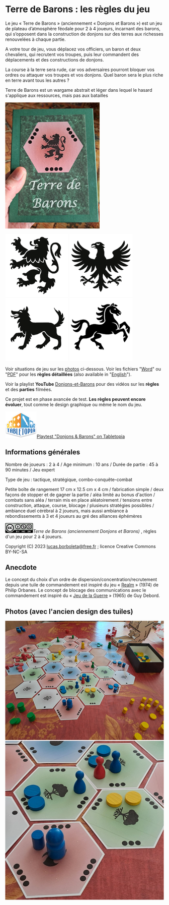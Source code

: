 # Terre de Barons : les règles du jeu
Le jeu « Terre de Barons » (anciennement « Donjons et Barons ») est un jeu de plateau d’atmosphère féodale pour 2 à 4 joueurs, incarnant des barons, qui s’opposent dans la construction de donjons sur des terres aux richesses renouvelées à chaque partie. 

A votre tour de jeu, vous déplacez vos officiers, un baron et deux chevaliers, qui recrutent vos troupes, puis leur commandent des déplacements et des constructions de donjons. 

La course à la terre sera rude, car vos adversaires pourront bloquer vos ordres ou attaquer vos troupes et vos donjons. Quel baron sera le plus riche en terre avant tous les autres ?

Terre de Barons est un wargame abstrait et léger dans lequel le hasard s'applique aux ressources, mais pas aux batailles

<img src="./pictures/la-boite-donjons-et-barons-2025-1004-1906.jpg" width="300"/>

 <img src="docs/h-lion.png" width="200"/> <img src="docs/h-aigle.png" width="200"/>  <img src="docs/h-loup.png" width="200"/> <img src="./docs/h-cheval.png" width="200"/> 

Voir situations de jeu sur les [photos](#Photos) ci-dessous. Voir les fichiers "[Word](./Donjons-et-Barons-les-regles.docx)" ou "[PDF](./Donjons-et-Barons-les-regles.pdf)" pour les **règles détaillées** (also available in "[English](./Donjons-and-Barons-the-rules.pdf)").

Voir la playlist **YouTube** [Donjons-et-Barons](https://www.youtube.com/playlist?list=PLui_B_YF7szNSGDArisupSQ0EuoTJJkg8) pour des vidéos sur les **règles** et des **parties** filmées.

Ce projet est en phase avancée de test. **Les règles peuvent encore évoluer**, tout comme le design graphique ou même le nom du jeu.

<img src="./pictures/Tabletopia-Logo.png" width="100"/>[Playtest "Donjons & Barons" on Tabletopia](https://tabletopia.com/games/donjons-et-barons-qtzv6q/680x340) 

## Informations générales

Nombre de joueurs : 2 à 4 / Age minimum : 10 ans / Durée de partie : 45 à 90 minutes / Jeu expert

Type de jeu : tactique, stratégique, combo-conquête-combat

Petite boîte de rangement 17 cm x 12.5 cm x 4 cm / fabrication simple / deux façons de stopper et de gagner la partie / aléa limité au bonus d'action / combats sans aléa / terrain mis en place aléatoirement / tensions entre construction, attaque, course, blocage / plusieurs stratégies possibles / ambiance duel cérébral à 2 joueurs, mais aussi ambiance à rebondissements à 3 et 4 joueurs au gré des alliances éphémères

![](./pictures/CC-BY-NC-SA.png)*Terre de Barons (anciennement Donjons et Barons)* , règles d'un jeu pour 2 à 4 joueurs.

Copyright (C) 2023 [lucas.borboleta@free.fr](mailto:lucas.borboleta@free.fr) ; licence Creative Commons BY-NC-SA

## Anecdote
Le concept du choix d'un ordre de dispersion/concentration/recrutement depuis une tuile de commandement est inspiré du jeu « [Realm](https://boardgamegeek.com/boardgame/3024/realm) » (1974) de Philip Orbanes. Le concept de blocage des communications avec le commandement est inspiré du « [Jeu de la Guerre](https://fr.wikipedia.org/wiki/Le_Jeu_de_la_guerre_(livre)) » (1965) de Guy Debord.

## Photos (avec l'ancien design des tuiles)

<img src="./pictures/Donjons-et-Barons-2024-0519-1712.jpg" style="zoom:100%;" />

<img src="./pictures/Donjons-et-Barons-zoom-2024-0519-1712.jpg" style="zoom:100%;" />
